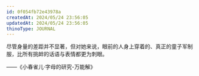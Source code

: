 ```yaml
---
id: 0f054fb72e43978a
createdAt: 2024/05/24 23:56:05
updatedAt: 2024/05/24 23:56:05
thinoType: JOURNAL
---
```

尽管身量的差距并不显著，但对她来说，眼前的人身上穿着的、真正的童子军制服，比所有挑衅的话语与表情都更为刺眼。

——《小春雀儿·字母的研究-万能解》